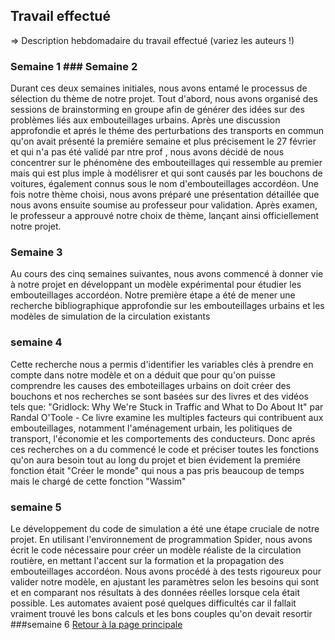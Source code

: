 ## Travail effectué 

=> Description hebdomadaire du travail effectué (variez les auteurs !)

### Semaine 1  ### Semaine 2
Durant ces deux semaines initiales, nous avons entamé le processus de sélection du thème de notre projet. Tout d'abord, nous avons organisé des sessions de brainstorming en groupe afin de générer des idées sur des problèmes liés aux embouteillages urbains. Après une discussion approfondie et aprés le théme des perturbations des transports en commun qu'on avait présenté la premiére semaine et plus précisement le 27 février et qui n'a pas été validé par ntre prof  , nous avons décidé de nous concentrer sur le phénomène des embouteillages qui ressemble au premier mais qui est plus imple à modélisrer et qui sont causés par les bouchons de voitures, également connus sous le nom d'embouteillages accordéon. Une fois notre thème choisi, nous avons préparé une présentation détaillée que nous avons ensuite soumise au professeur pour validation. Après examen, le professeur a approuvé notre choix de thème, lançant ainsi officiellement notre projet.
### Semaine 3
Au cours des cinq semaines suivantes, nous avons commencé à donner vie à notre projet en développant un modèle expérimental pour étudier les embouteillages accordéon. Notre première étape a été de mener une recherche bibliographique approfondie sur les embouteillages urbains et les modèles de simulation de la circulation existants
### semaine 4
Cette recherche nous a permis d'identifier les variables clés à prendre en compte dans notre modèle et on a déduit que pour qu'on puisse comprendre les causes des emboteillages urbains on doit créer des bouchons et nos recherches se sont basées sur des livres et des vidéos tels que:
"Gridlock: Why We're Stuck in Traffic and What to Do About It" par Randal O'Toole - Ce livre examine les multiples facteurs qui contribuent aux embouteillages, notamment l'aménagement urbain, les politiques de transport, l'économie et les comportements des conducteurs.
Donc aprés ces recherches on a du commencé le code et préciser toutes les fonctions qu'on aura besoin tout au long du projet et bien évidement la premiére fonction était "Créer le monde" qui nous a pas pris beaucoup de temps mais le chargé de cette fonction "Wassim" 
### semaine 5
Le développement du code de simulation a été une étape cruciale de notre projet. En utilisant l'environnement de programmation Spider, nous avons écrit le code nécessaire pour créer un modèle réaliste de la circulation routière, en mettant l'accent sur la formation et la propagation des embouteillages accordéon. Nous avons procédé à des tests rigoureux pour valider notre modèle, en ajustant les paramètres selon les besoins qui sont et en comparant nos résultats à des données réelles lorsque cela était possible.
Les automates avaient posé quelques difficultés car il fallait vraiment trouvé les bons calculs et les bons couples qu'on devait resortir 
###semaine 6
<a href="index.html"> Retour à la page principale </a>
